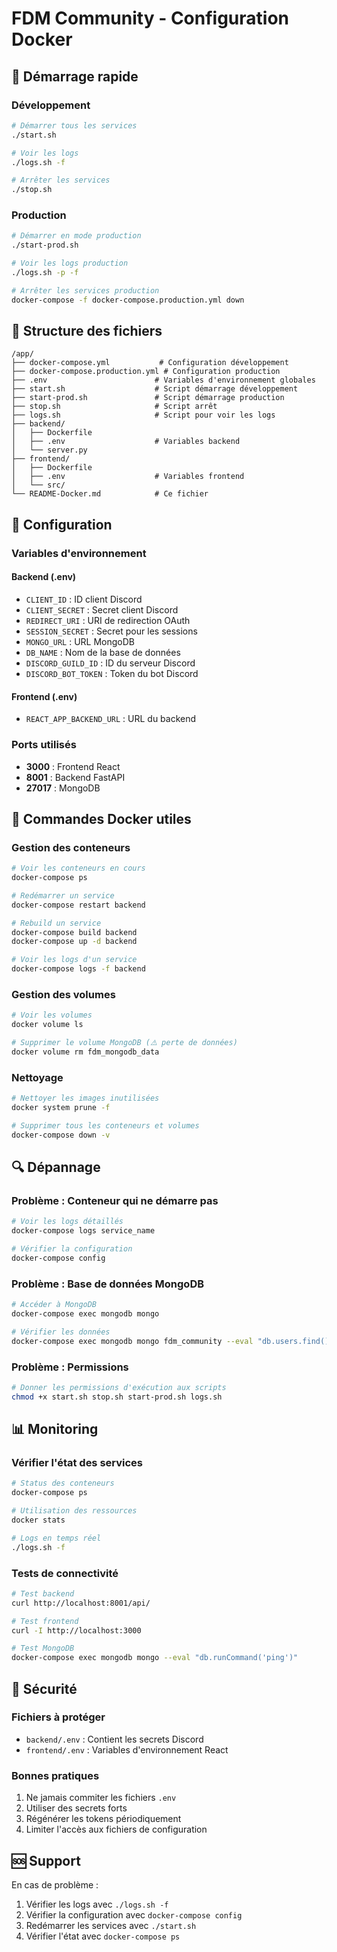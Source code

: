 # FDM Community - Configuration Docker

## 🚀 Démarrage rapide

### Développement
```bash
# Démarrer tous les services
./start.sh

# Voir les logs
./logs.sh -f

# Arrêter les services
./stop.sh
```

### Production
```bash
# Démarrer en mode production
./start-prod.sh

# Voir les logs production
./logs.sh -p -f

# Arrêter les services production
docker-compose -f docker-compose.production.yml down
```

## 📁 Structure des fichiers

```
/app/
├── docker-compose.yml           # Configuration développement
├── docker-compose.production.yml # Configuration production
├── .env                        # Variables d'environnement globales
├── start.sh                    # Script démarrage développement
├── start-prod.sh               # Script démarrage production
├── stop.sh                     # Script arrêt
├── logs.sh                     # Script pour voir les logs
├── backend/
│   ├── Dockerfile
│   ├── .env                    # Variables backend
│   └── server.py
├── frontend/
│   ├── Dockerfile
│   ├── .env                    # Variables frontend
│   └── src/
└── README-Docker.md            # Ce fichier
```

## 🔧 Configuration

### Variables d'environnement

#### Backend (.env)
- `CLIENT_ID` : ID client Discord
- `CLIENT_SECRET` : Secret client Discord
- `REDIRECT_URI` : URI de redirection OAuth
- `SESSION_SECRET` : Secret pour les sessions
- `MONGO_URL` : URL MongoDB
- `DB_NAME` : Nom de la base de données
- `DISCORD_GUILD_ID` : ID du serveur Discord
- `DISCORD_BOT_TOKEN` : Token du bot Discord

#### Frontend (.env)
- `REACT_APP_BACKEND_URL` : URL du backend

### Ports utilisés
- **3000** : Frontend React
- **8001** : Backend FastAPI
- **27017** : MongoDB

## 🐳 Commandes Docker utiles

### Gestion des conteneurs
```bash
# Voir les conteneurs en cours
docker-compose ps

# Redémarrer un service
docker-compose restart backend

# Rebuild un service
docker-compose build backend
docker-compose up -d backend

# Voir les logs d'un service
docker-compose logs -f backend
```

### Gestion des volumes
```bash
# Voir les volumes
docker volume ls

# Supprimer le volume MongoDB (⚠️ perte de données)
docker volume rm fdm_mongodb_data
```

### Nettoyage
```bash
# Nettoyer les images inutilisées
docker system prune -f

# Supprimer tous les conteneurs et volumes
docker-compose down -v
```

## 🔍 Dépannage

### Problème : Conteneur qui ne démarre pas
```bash
# Voir les logs détaillés
docker-compose logs service_name

# Vérifier la configuration
docker-compose config
```

### Problème : Base de données MongoDB
```bash
# Accéder à MongoDB
docker-compose exec mongodb mongo

# Vérifier les données
docker-compose exec mongodb mongo fdm_community --eval "db.users.find()"
```

### Problème : Permissions
```bash
# Donner les permissions d'exécution aux scripts
chmod +x start.sh stop.sh start-prod.sh logs.sh
```

## 📊 Monitoring

### Vérifier l'état des services
```bash
# Status des conteneurs
docker-compose ps

# Utilisation des ressources
docker stats

# Logs en temps réel
./logs.sh -f
```

### Tests de connectivité
```bash
# Test backend
curl http://localhost:8001/api/

# Test frontend
curl -I http://localhost:3000

# Test MongoDB
docker-compose exec mongodb mongo --eval "db.runCommand('ping')"
```

## 🚨 Sécurité

### Fichiers à protéger
- `backend/.env` : Contient les secrets Discord
- `frontend/.env` : Variables d'environnement React

### Bonnes pratiques
1. Ne jamais commiter les fichiers `.env`
2. Utiliser des secrets forts
3. Régénérer les tokens périodiquement
4. Limiter l'accès aux fichiers de configuration

## 🆘 Support

En cas de problème :
1. Vérifier les logs avec `./logs.sh -f`
2. Vérifier la configuration avec `docker-compose config`
3. Redémarrer les services avec `./start.sh`
4. Vérifier l'état avec `docker-compose ps`